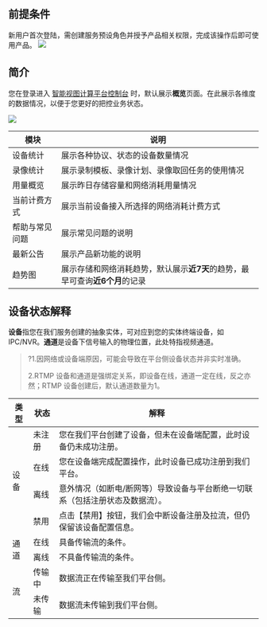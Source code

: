 ## 前提条件

新用户首次登陆，需创建服务预设角色并授予产品相关权限，完成该操作后即可使用产品。
![](https://qcloudimg.tencent-cloud.cn/raw/ac0be621bfdd44de8a0645eab47fd7e6.png)

## 简介

您在登录进入 [智能视图计算平台控制台](https://console.cloud.tencent.com/iss) 时，默认展示**概览**页面。在此展示各维度的数据情况，以便于您更好的把控业务状态。


![](https://qcloudimg.tencent-cloud.cn/raw/b468594f2b83b10aa89b61090ac8dbde.png)

| 模块           | 说明                                                         |
| -------------- | ------------------------------------------------------------ |
| 设备统计       | 展示各种协议、状态的设备数量情况                             |
| 录像统计       | 展示录制模板、录像计划、录像取回任务的使用情况               |
| 用量概览       | 展示昨日存储容量和网络消耗用量情况                           |
| 当前计费方式   | 展示当前设备接入所选择的网络消耗计费方式                     |
| 帮助与常见问题 | 展示常见问题的说明                                           |
| 最新公告       | 展示产品新功能的说明                                         |
| 趋势图         | 展示存储和网络消耗趋势，默认展示**近7天**的趋势，最早可查询**近6个月**的记录 |

## 设备状态解释

**设备**指您在我们服务创建的抽象实体，可对应到您的实体终端设备，如 IPC/NVR。**通道**是设备下信号输入的物理位置，此处特指视频通道。

> ?1.因网络或设备端原因，可能会导致在平台侧设备状态并非实时准确。
>
> 2.RTMP 设备和通道是强绑定关系，即设备在线，通道一定在线，反之亦然；RTMP 设备创建后，默认通道数量为1。

<table>
<thead>
<tr><th >类型</th><th>状态</th><th>解释</th></tr>
  </thead>
<tbody>
<tr><td rowspan=4>设备</td><td>未注册</td><td>您在我们平台创建了设备，但未在设备端配置，此时设备仍未成功注册。</td></tr>
<tr><td>在线</td><td>您在设备端完成配置操作，此时设备已成功注册到我们平台。</td></tr> 
  <tr><td>离线</td><td>意外情况（如断电/断网等）导致设备与平台断绝一切联系（包括注册状态及数据流）。</td></tr> 
    <tr><td>禁用</td><td>点击【禁用】按钮，我们会中断设备注册及拉流，但仍保留该设备配置信息。</td></tr> 
<tr><td rowspan=2>通道</td><td>在线</td><td>具备传输流的条件。</td></tr>
<tr><td>离线</td><td>不具备传输流的条件。</td></tr>  
<tr><td rowspan=2>流</td><td>传输中</td><td>数据流正在传输至我们平台侧。</td></tr>
<tr><td>未传输</td><td>数据流未传输到我们平台侧。</td></tr>  
  </tbody>
</table>

